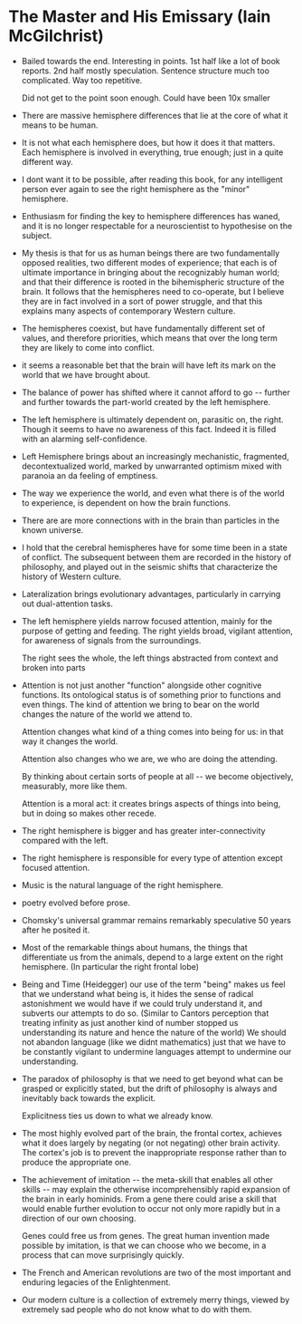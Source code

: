 # The Master and His Emissary (Iain McGilchrist)

- Bailed towards the end. Interesting in points. 1st half like a lot of book reports.
  2nd half mostly speculation.
  Sentence structure much too complicated. Way too repetitive.

  Did not get to the point soon enough.  Could have been 10x smaller

- There are massive hemisphere differences that lie at the core of what it means to be human.

- It is not what each hemisphere does, but how it does it that matters.
  Each hemisphere is involved in everything, true enough; just in a quite different way.

- I dont want it to be possible, after reading this book, for any intelligent person ever again to see the right hemisphere as the "minor" hemisphere.

- Enthusiasm for finding the key to hemisphere differences has waned, and it is no longer respectable for a neuroscientist to hypothesise on the subject.

- My thesis is that for us as human beings there are two fundamentally opposed realities, two different modes of experience; that each is of ultimate importance in bringing about the recognizably human world; and that their difference is rooted in the bihemispheric structure of the brain. It follows that the hemispheres need to co-operate, but I believe they are in fact involved in a sort of power struggle, and that this explains many aspects of contemporary Western culture.

- The hemispheres coexist, but have fundamentally different set of values, and therefore priorities, which means that over the long term they are likely to come into conflict.

- it seems a reasonable bet that the brain will have left its mark on the world that we have brought about.

- The balance of power has shifted where it cannot afford to go -- further and further towards the part-world created by the left hemisphere.

- The left hemisphere is ultimately dependent on, parasitic on, the right. Though it seems to have no awareness of this fact. Indeed it is filled with an alarming self-confidence.

- Left Hemisphere brings about an increasingly mechanistic, fragmented, decontextualized world, marked by unwarranted optimism mixed with paranoia an da feeling of emptiness.

- The way we experience the world, and even what there is of the world to experience, is dependent on how the brain functions.

- There are are more connections with in the brain than particles in the known universe.

- I hold that the cerebral hemispheres have for some time been in a state of conflict. The subsequent between them are recorded in the history of philosophy, and played out in the seismic shifts that characterize the history of Western culture.

- Lateralization brings evolutionary advantages, particularly in carrying out dual-attention tasks.

- The left hemisphere yields narrow focused attention, mainly for the purpose of getting and feeding.
  The right yields broad, vigilant attention, for awareness of signals from the surroundings.

  The right sees the whole, the left things abstracted from context and broken into parts

- Attention is not just another "function" alongside other cognitive functions.
  Its ontological status is of something prior to functions and even things.
  The kind of attention we bring to bear on the world changes the nature of the world we attend to.

  Attention changes what kind of a thing comes into being for us: in that way it changes the world.

  Attention also changes who we are, we who are doing the attending.

  By thinking about certain sorts of people at all -- we become objectively, measurably, more like them.

  Attention is a moral act: it creates brings aspects of things into being, but in doing so makes other recede.

- The right hemisphere is bigger and has greater inter-connectivity compared with the left.

- The right hemisphere is responsible for every type of attention except focused attention.

- Music is the natural language of the right hemisphere.

- poetry evolved before prose.

- Chomsky's universal grammar remains remarkably speculative 50 years after he posited it.

- Most of the remarkable things about humans, the things that differentiate us from the animals, depend to a large extent on the right hemisphere.
  (In particular the right frontal lobe)

- Being and Time (Heidegger) our use of the term "being" makes us feel that we understand what being is, it hides the sense of radical astonishment we would have if we could truly understand it,
  and subverts our attempts to do so. (Similar to Cantors perception that treating infinity as just another kind of number stopped us understanding its nature and hence the nature of the world)
  We should not abandon language (like we didnt mathematics) just that we have to be constantly vigilant to undermine languages attempt to undermine our understanding.

- The paradox of philosophy is that we need to get beyond what can be grasped or explicitly stated, but the drift of philosophy is always and inevitably back towards the explicit.

  Explicitness ties us down to what we already know.

- The most highly evolved part of the brain, the frontal cortex, achieves what it does largely by negating (or not negating) other brain activity.
  The cortex's job is to prevent the inappropriate response rather than to produce the appropriate one.

- The achievement of imitation -- the meta-skill that enables all other skills -- may explain the otherwise incomprehensibly rapid expansion of the brain in early hominids.
  From a gene there could arise a skill that would enable further evolution to occur not only more rapidly but in a direction of our own choosing.

  Genes could free us from genes. The great human invention made possible by imitation, is that we can choose who we become, in a process that can move surprisingly quickly.

- The French and American revolutions are two of the most important and enduring legacies of the Enlightenment.

- Our modern culture is a collection of extremely merry things, viewed by extremely sad people who do not know what to do with them.


 
